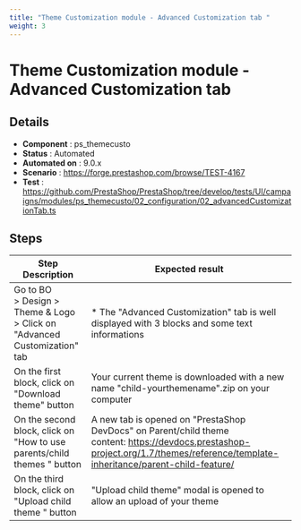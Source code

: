 ```yaml
---
title: "Theme Customization module - Advanced Customization tab "
weight: 3
---
```


# Theme Customization module - Advanced Customization tab 
## Details
* **Component** : ps_themecusto
* **Status** : Automated
* **Automated on** : 9.0.x
* **Scenario** : https://forge.prestashop.com/browse/TEST-4167
* **Test** : https://github.com/PrestaShop/PrestaShop/tree/develop/tests/UI/campaigns/modules/ps_themecusto/02_configuration/02_advancedCustomizationTab.ts

## Steps
| Step Description | Expected result |
| ----- | ----- |
| Go to BO > Design > Theme & Logo > Click on "Advanced Customization" tab | * The "Advanced Customization" tab is well displayed with 3 blocks and some text informations |
| On the first block, click on "Download theme" button | Your current theme is downloaded with a new name "child-yourthemename".zip on your computer |
| On the second block, click on "How to use parents/child themes " button | A new tab is opened on "PrestaShop DevDocs" on Parent/child theme content: https://devdocs.prestashop-project.org/1.7/themes/reference/template-inheritance/parent-child-feature/ |
| On the third block, click on "Upload child theme " button | "Upload child theme" modal is opened to allow an upload of your theme |